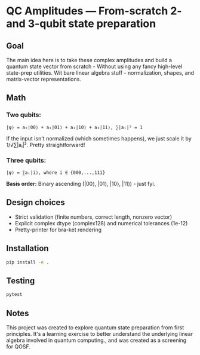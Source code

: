 # QC Amplitudes — From-scratch 2- and 3-qubit state preparation

## Goal
The main idea here is to take these complex amplitudes and build a quantum state vector from scratch - Without using any fancy high-level state-prep utilities. Wit bare linear algebra stuff - normalization, shapes, and matrix-vector representations.

## Math
### Two qubits:
```
|ψ⟩ = a₀|00⟩ + a₁|01⟩ + a₂|10⟩ + a₃|11⟩, ∑|aᵢ|² = 1
```
If the input isn't normalized (which sometimes happens), we just scale it by 1/√∑|aᵢ|². Pretty straightforward!

### Three qubits:
```
|ψ⟩ = ∑aᵢ|i⟩, where i ∈ {000,...,111}
```

**Basis order:** Binary ascending (|00⟩, |01⟩, |10⟩, |11⟩) - just fyi.

## Design choices
- Strict validation (finite numbers, correct length, nonzero vector)
- Explicit complex dtype (complex128) and numerical tolerances (1e-12)
- Pretty-printer for bra-ket rendering

## Installation
```bash
pip install -e .
```

## Testing
```bash
pytest
```

## Notes
This project was created to explore quantum state preparation from first principles. It's a learning exercise to better understand the underlying linear algebra involved in quantum computing., and was created as a screening for QOSF. 
